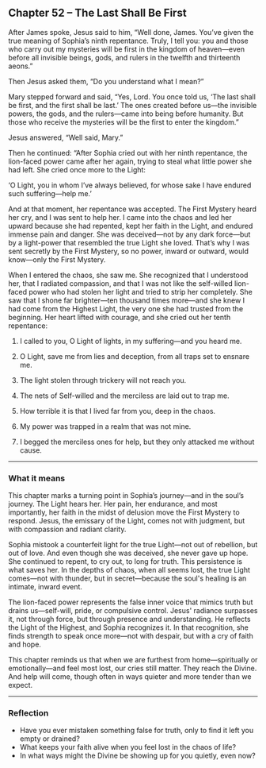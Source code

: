 ## Chapter 52 – The Last Shall Be First

After James spoke, Jesus said to him, “Well done, James. You’ve given the true meaning of Sophia’s ninth repentance. Truly, I tell you: you and those who carry out my mysteries will be first in the kingdom of heaven—even before all invisible beings, gods, and rulers in the twelfth and thirteenth aeons.”

Then Jesus asked them, “Do you understand what I mean?”

Mary stepped forward and said, “Yes, Lord. You once told us, ‘The last shall be first, and the first shall be last.’ The ones created before us—the invisible powers, the gods, and the rulers—came into being before humanity. But those who receive the mysteries will be the first to enter the kingdom.”

Jesus answered, “Well said, Mary.”

Then he continued: “After Sophia cried out with her ninth repentance, the lion-faced power came after her again, trying to steal what little power she had left. She cried once more to the Light:

‘O Light, you in whom I’ve always believed, for whose sake I have endured such suffering—help me.’

And at that moment, her repentance was accepted. The First Mystery heard her cry, and I was sent to help her. I came into the chaos and led her upward because she had repented, kept her faith in the Light, and endured immense pain and danger. She was deceived—not by any dark force—but by a light-power that resembled the true Light she loved. That’s why I was sent secretly by the First Mystery, so no power, inward or outward, would know—only the First Mystery.

When I entered the chaos, she saw me. She recognized that I understood her, that I radiated compassion, and that I was not like the self-willed lion-faced power who had stolen her light and tried to strip her completely. She saw that I shone far brighter—ten thousand times more—and she knew I had come from the Highest Light, the very one she had trusted from the beginning. Her heart lifted with courage, and she cried out her tenth repentance:

1. I called to you, O Light of lights, in my suffering—and you heard me.  

2. O Light, save me from lies and deception, from all traps set to ensnare me.  

3. The light stolen through trickery will not reach you.  

4. The nets of Self-willed and the merciless are laid out to trap me.  

5. How terrible it is that I lived far from you, deep in the chaos.  

6. My power was trapped in a realm that was not mine.  

7. I begged the merciless ones for help, but they only attacked me without cause.

---

### What it means

This chapter marks a turning point in Sophia’s journey—and in the soul’s journey. The Light hears her. Her pain, her endurance, and most importantly, her faith in the midst of delusion move the First Mystery to respond. Jesus, the emissary of the Light, comes not with judgment, but with compassion and radiant clarity.

Sophia mistook a counterfeit light for the true Light—not out of rebellion, but out of love. And even though she was deceived, she never gave up hope. She continued to repent, to cry out, to long for truth. This persistence is what saves her. In the depths of chaos, when all seems lost, the true Light comes—not with thunder, but in secret—because the soul's healing is an intimate, inward event.

The lion-faced power represents the false inner voice that mimics truth but drains us—self-will, pride, or compulsive control. Jesus' radiance surpasses it, not through force, but through presence and understanding. He reflects the Light of the Highest, and Sophia recognizes it. In that recognition, she finds strength to speak once more—not with despair, but with a cry of faith and hope.

This chapter reminds us that when we are furthest from home—spiritually or emotionally—and feel most lost, our cries still matter. They reach the Divine. And help will come, though often in ways quieter and more tender than we expect.

---

### Reflection

* Have you ever mistaken something false for truth, only to find it left you empty or drained?
* What keeps your faith alive when you feel lost in the chaos of life?
* In what ways might the Divine be showing up for you quietly, even now?
